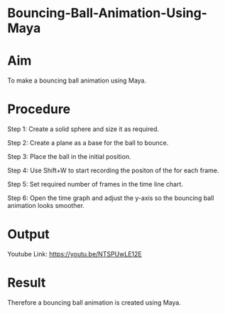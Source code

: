 # Bouncing-Ball-Animation-Using-Maya
# Aim
To make a bouncing ball animation using Maya.
# Procedure
Step 1: Create a solid sphere and size it as required.

Step 2: Create a plane as a base for the ball to bounce.

Step 3: Place the ball in the initial position.

Step 4: Use Shift+W to start recording the positon of the for each frame.

Step 5: Set required number of frames in the time line chart.

Step 6: Open the time graph and adjust the y-axis so the bouncing ball animation looks smoother.

# Output
Youtube Link: https://youtu.be/NTSPUwLE12E

# Result
Therefore a bouncing ball animation is created using Maya.
